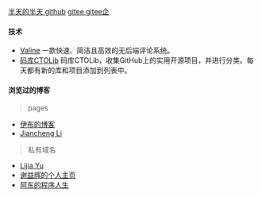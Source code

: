 ---
---

[半天的半天 github](https://sijiu.github.io/) 
[ gitee  ](https://mplain.gitee.io/) 
[ gitee企 ](https://msijiu.gitee.io/) 
  
  
#### 技术  

- [Valine](https://valine.js.org/) 一款快速、简洁且高效的无后端评论系统。
- [码库CTOLib](https://www.ctolib.com/) 码库CTOLib，收集GitHub上的实用开源项目，并进行分类。每天都有新的库和项目添加到列表中。
  
  
#### 浏览过的博客  
> pages
- [伊布的博客](http://pizn.github.io/) 
- [Jiancheng Li](http://lijiancheng0614.github.io) 
  
  
> 私有域名 
  

- [Lijia Yu](https://yulijia.net/)
- [谢益辉的个人主页](https://yihui.org/)
- [阿东的程序人生](https://www.codelive.cn/)